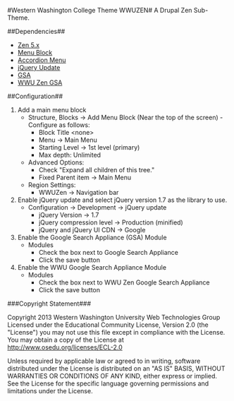 #Western Washington College Theme WWUZEN#
A Drupal Zen Sub-Theme.

##Dependencies##
  * [Zen 5.x](http://drupal.org/project/zen)
  * [Menu Block](http://drupal.org/project/menu_block)
  * [Accordion Menu](http://drupal.org/project/accordion_menu)
  * [jQuery Update](http://drupal.org/project/jquery_update)
  * [GSA](https://drupal.org/project/google_appliance)
  * [WWU Zen GSA](https://bitbucket.org/wwuweb/wwu-google-search-appliance)

##Configuration##
1. Add a main menu block
    - Structure, Blocks -> Add Menu Block (Near the top of the screen) - Configure as follows:
        - Block Title &lt;none&gt;
        - Menu -> Main Menu
        - Starting Level -> 1st level (primary)
        - Max depth: Unlimited
    - Advanced Options:
        - Check "Expand all children of this tree."
        - Fixed Parent item -> Main Menu
    - Region Settings:
        - WWUZen -> Navigation bar
2. Enable jQuery update and select jQuery version 1.7 as the library to use.
    - Configuration -> Development -> jQuery update
        - jQuery Version -> 1.7
        - jQuery compression level -> Production (minified)
        - jQuery and jQuery UI CDN -> Google
3. Enable the Google Search Appliance (GSA) Module
    - Modules
        - Check the box next to Google Search Appliance
        - Click the save button
4. Enable the WWU Google Search Appliance Module
    - Modules
        - Check the box next to WWU Zen Google Search Appliance
        - Click the save button


###Copyright Statement###

Copyright 2013 Western Washington University Web Technologies Group Licensed under the Educational Community License, Version 2.0 (the "License") you may not use this file except in compliance with the License. You may obtain a copy of the License at http://www.osedu.org/licenses/ECL-2.0

Unless required by applicable law or agreed to in writing, software distributed under the License is distributed on an "AS IS" BASIS, WITHOUT WARRANTIES OR CONDITIONS OF ANY KIND, either express
or implied. See the License for the specific language governing permissions and limitations under the License.
